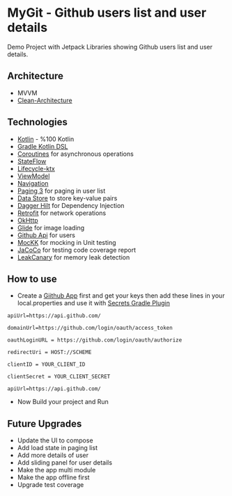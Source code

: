 # MyGit - Github users list and user details

Demo Project with Jetpack Libraries showing Github users list and user details.


## Architecture

- MVVM
- [Clean-Architecture](https://blog.cleancoder.com/uncle-bob/2012/08/13/the-clean-architecture.html)

## Technologies

- [Kotlin](https://kotlinlang.org/) - %100 Kotlin
- [Gradle Kotlin DSL](https://docs.gradle.org/current/userguide/kotlin_dsl.html)
- [Coroutines](https://github.com/Kotlin/kotlinx.coroutines) for asynchronous operations
- [StateFlow](https://kotlin.github.io/kotlinx.coroutines/kotlinx-coroutines-core/kotlinx.coroutines.flow/-state-flow/)
- [Lifecycle-ktx](https://developer.android.com/kotlin/ktx)
- [ViewModel](https://developer.android.com/topic/libraries/architecture/viewmodel)
- [Navigation](https://developer.android.com/guide/navigation)
- [Paging 3](https://developer.android.com/topic/libraries/architecture/paging/v3-overview) for paging in user list
- [Data Store](https://developer.android.com/topic/libraries/architecture/datastore) to store key-value pairs 
- [Dagger Hilt](https://developer.android.com/training/dependency-injection/hilt-android) for Dependency Injection
- [Retrofit](https://github.com/square/retrofit) for network operations
- [OkHttp](https://github.com/square/okhttp)
- [Glide](https://github.com/bumptech/glide) for image loading
- [Github Api](https://docs.github.com/en/rest/users/users) for users
- [MocKK](https://mockk.io/) for mocking in Unit testing
- [JaCoCo](https://github.com/jacoco/jacoco) for testing code coverage report 
- [LeakCanary](https://square.github.io/leakcanary/) for memory leak detection


## How to use

- Create a [Giithub App](https://docs.github.com/en/developers/apps/getting-started-with-apps/about-apps) first and get your keys then 
 add these lines in your local.properties and use it with [Secrets Gradle Plugin](https://github.com/google/secrets-gradle-plugin)

`apiUrl=https://api.github.com/`

`domainUrl=https://github.com/login/oauth/access_token`

`oauthLoginURL = https://github.com/login/oauth/authorize`

`redirectUri = HOST://SCHEME`

`clientID = YOUR_CLIENT_ID`

`clientSecret = YOUR_CLIENT_SECRET`

`apiUrl=https://api.github.com/`

- Now Build your project and Run

## Future Upgrades

- Update the UI to compose
- Add load state in paging list
- Add more details of user
- Add sliding panel for user details
- Make the app multi module
- Make the app offline first
- Upgrade test coverage
